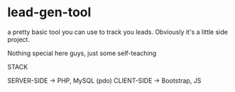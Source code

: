 # lead-gen-tool
a pretty basic tool you can use to track you leads. Obviously it's a little side project. 

Nothing special here guys, just some self-teaching

STACK

SERVER-SIDE -> PHP, MySQL (pdo)
CLIENT-SIDE -> Bootstrap, JS
